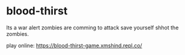 # blood-thirst
Its a war alert zombies are comming to attack save yourself shhot the zombies.

play online:
https://blood-thirst-game.xmshind.repl.co/
